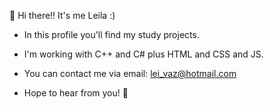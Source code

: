  👋 Hi there!! 
 It's me Leila :)

- In this profile you'll find my study projects.
- I'm working with C++ and C# plus HTML and CSS and JS.

- You can contact me via email: lei_vaz@hotmail.com
- Hope to hear from you! 👋

<!---
LeilaVazquez/LeilaVazquez is a ✨ special ✨ repository because its `README.md` (this file) appears on your GitHub profile.
You can click the Preview link to take a look at your changes.
--->
